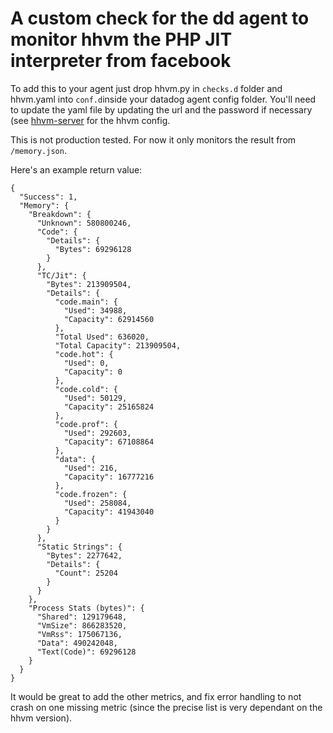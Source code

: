 # A custom check for the dd agent to monitor hhvm the PHP JIT interpreter from facebook

To add this to your agent just drop hhvm.py in `checks.d` folder and hhvm.yaml into `conf.d`inside your datadog agent config folder.
You'll need to update the yaml file by updating the url and the password if necessary (see [hhvm-server](https://docs.hhvm.com/hhvm/advanced-usage/admin-server) for the hhvm config.

This is not production tested.
For now it only monitors the result from `/memory.json`.

Here's an example return value:

```
{
  "Success": 1, 
  "Memory": {
    "Breakdown": {
      "Unknown": 580800246, 
      "Code": {
        "Details": {
          "Bytes": 69296128
        }
      }, 
      "TC/Jit": {
        "Bytes": 213909504, 
        "Details": {
          "code.main": {
            "Used": 34988, 
            "Capacity": 62914560
          },
          "Total Used": 636020, 
          "Total Capacity": 213909504, 
          "code.hot": {
            "Used": 0, 
            "Capacity": 0
          }, 
          "code.cold": {
            "Used": 50129, 
            "Capacity": 25165824
          }, 
          "code.prof": {
            "Used": 292603, 
            "Capacity": 67108864
          }, 
          "data": {
            "Used": 216, 
            "Capacity": 16777216
          }, 
          "code.frozen": {
            "Used": 258084, 
            "Capacity": 41943040
          }
        }
      }, 
      "Static Strings": {
        "Bytes": 2277642, 
        "Details": {
          "Count": 25204
        }
      }
    }, 
    "Process Stats (bytes)": {
      "Shared": 129179648, 
      "VmSize": 866283520, 
      "VmRss": 175067136, 
      "Data": 490242048, 
      "Text(Code)": 69296128
    }
  }
}
```

It would be great to add the other metrics, and fix error handling to not crash on one missing metric (since the precise list is very dependant on the hhvm version).
